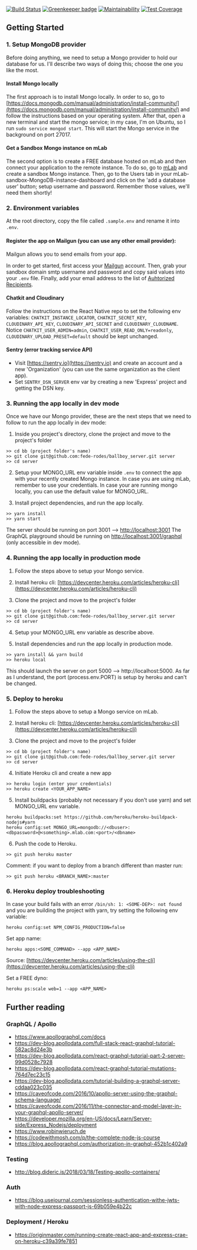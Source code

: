 [![Build Status](https://travis-ci.org/travis-ci/travis-web.svg?branch=master)](https://travis-ci.org/travis-ci/travis-web) [![Greenkeeper badge](https://badges.greenkeeper.io/fede-rodes/crae-apollo-heroku.svg)](https://greenkeeper.io/) [![Maintainability](https://api.codeclimate.com/v1/badges/5129dc03085d3d84c537/maintainability)](https://codeclimate.com/github/fede-rodes/crae-apollo-heroku/maintainability) [![Test Coverage](https://api.codeclimate.com/v1/badges/5129dc03085d3d84c537/test_coverage)](https://codeclimate.com/github/fede-rodes/crae-apollo-heroku/test_coverage)

## Getting Started

### 1. Setup MongoDB provider
Before doing anything, we need to setup a Mongo provider to hold our database for us. I'll describe two ways of doing this; choose the one you like the most.

#### Install Mongo locally
The first approach is to install Mongo locally. In order to so, go to [https://docs.mongodb.com/manual/administration/install-community/](https://docs.mongodb.com/manual/administration/install-community/) and follow the instructions based on your operating system. After that, open a new terminal and start the mongo service; in my case, I'm on Ubuntu, so I run ```sudo service mongod start```. This will start the Mongo service in the background on port 27017.

#### Get a Sandbox Mongo instance on mLab
The second option is to create a FREE database hosted on mLab and then connect your application to the remote instance. To do so, go to [mLab](http://mlab.com/) and create a sandbox Mongo instance. Then, go to the Users tab in your mLab-sandbox-MongoDB-instance-dashboard and click on the 'add a database user' button; setup username and password. Remember those values, we'll need them shortly!

### 2. Environment variables
At the root directory, copy the file called `.sample.env` and rename it into `.env`.

#### Register the app on Mailgun (you can use any other email provider):
Mailgun allows you to send emails from your app.

In order to get started, first access your [Mailgun](https://www.mailgun.com/) account. Then, grab your sandbox domain smtp username and password and copy said values into your `.env` file. Finally, add your email address to the list of [Auhtorized Recipients](https://help.mailgun.com/hc/en-us/articles/217531258-Authorized-Recipients).

#### Chatkit and Cloudinary
Follow the instructions on the React Native repo to set the following env variables: `CHATKIT_INSTANCE_LOCATOR`, `CHATKIT_SECRET_KEY`, `CLOUDINARY_API_KEY`, `CLOUDINARY_API_SECRET` and `CLOUDINARY_CLOUDNAME`. Notice `CHATKIT_USER_ADMIN=admin`, `CHATKIT_USER_READ_ONLY=readonly`, `CLOUDINARY_UPLOAD_PRESET=default` should be kept unchanged.

#### Sentry (error tracking service API)

- Visit [https://sentry.io](https://sentry.io) and create an account and a new 'Organization' (you can use the same organization as the client app).
- Set `SENTRY_DSN_SERVER` env var by creating a new 'Express' project and getting the DSN key.

### 3. Running the app locally in dev mode
Once we have our Mongo provider, these are the next steps that we need to follow to run the app locally in dev mode:

1. Inside you project's directory, clone the project and move to the project's folder
```
>> cd bb (project folder's name)
>> git clone git@github.com:fede-rodes/ballboy_server.git server
>> cd server
```

2. Setup your MONGO_URL env variable inside `.env` to connect the app with your recently created Mongo instance. In case you are using mLab, remember to use your credentials. In case your are running mongo locally, you can use the default value for MONGO_URL.

3. Install project dependencies, and run the app locally.
```
>> yarn install
>> yarn start
```
The server should be running on port 3001 --> [http://localhost:3001](http://localhost:3001)
The GraphQL playground should be running on [http://localhost:3001/graphql](http://localhost:3001/graphql) (only accessible in dev mode).

### 4. Running the app locally in production mode
1. Follow the steps above to setup your Mongo service.

2. Install heroku cli: [https://devcenter.heroku.com/articles/heroku-cli](https://devcenter.heroku.com/articles/heroku-cli)

3. Clone the project and move to the project's folder
```
>> cd bb (project folder's name)
>> git clone git@github.com:fede-rodes/ballboy_server.git server
>> cd server
```

4. Setup your MONGO_URL env variable as describe above.

5. Install dependencies and run the app locally in production mode.
```
>> yarn install && yarn build
>> heroku local
```
This should launch the server on port 5000 --> http://localhost:5000. As far as I understand, the port (process.env.PORT) is setup by heroku and can't be changed.

### 5. Deploy to heroku
1. Follow the steps above to setup a Mongo service on mLab.

2. Install heroku cli: [https://devcenter.heroku.com/articles/heroku-cli](https://devcenter.heroku.com/articles/heroku-cli)

3. Clone the project and move to the project's folder
```
>> cd bb (project folder's name)
>> git clone git@github.com:fede-rodes/ballboy_server.git server
>> cd server
```

4. Initiate Heroku cli and create a new app
```
>> heroku login (enter your credentials)
>> heroku create <YOUR_APP_NAME>
```

5. Install buildpacks (probably not necessary if you don't use yarn) and set MONGO_URL env variable.
```
heroku buildpacks:set https://github.com/heroku/heroku-buildpack-nodejs#yarn
heroku config:set MONGO_URL=mongodb://<dbuser>:<dbpassword>@<something>.mlab.com:<port>/<dbname>
```

6. Push the code to Heroku.
```
>> git push heroku master
```

Comment: if you want to deploy from a branch different than master run:
```
>> git push heroku <BRANCH_NAME>:master
```

### 6. Heroku deploy troubleshooting

In case your build fails with an error ```/bin/sh: 1: <SOME-DEP>: not found``` and you are building the project with yarn, try setting the following env variable:
```
heroku config:set NPM_CONFIG_PRODUCTION=false
```

Set app name:
```
heroku apps:<SOME_COMMAND> --app <APP_NAME>
```

Source: [https://devcenter.heroku.com/articles/using-the-cli](https://devcenter.heroku.com/articles/using-the-cli)


Set a FREE dyno:
```
heroku ps:scale web=1 --app <APP_NAME>
```

## Further reading

### GraphQL / Apollo
- https://www.apollographql.com/docs
- https://dev-blog.apollodata.com/full-stack-react-graphql-tutorial-582ac8d24e3b
- https://dev-blog.apollodata.com/react-graphql-tutorial-part-2-server-99d0528c7928
- https://dev-blog.apollodata.com/react-graphql-tutorial-mutations-764d7ec23c15
- https://dev-blog.apollodata.com/tutorial-building-a-graphql-server-cddaa023c035
- https://caveofcode.com/2016/10/apollo-server-using-the-graphql-schema-language/
- https://caveofcode.com/2016/11/the-connector-and-model-layer-in-your-graphql-apollo-server/
- https://developer.mozilla.org/en-US/docs/Learn/Server-side/Express_Nodejs/deployment
- https://www.robinwieruch.de
- https://codewithmosh.com/p/the-complete-node-js-course
- https://blog.apollographql.com/authorization-in-graphql-452b1c402a9

### Testing
- http://blog.dideric.is/2018/03/18/Testing-apollo-containers/

### Auth
- https://blog.usejournal.com/sessionless-authentication-withe-jwts-with-node-express-passport-js-69b059e4b22c

### Deployment / Heroku
- https://originmaster.com/running-create-react-app-and-express-crae-on-heroku-c39a39fe7851

